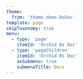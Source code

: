 ```yaml
---
theme: 
  from: 'theme.demo.BsDoc'
template: page
skipTaxonomy: true
menu:
  - type: 'page'
    itemId: 'Orchid Bs Doc'
  - type: 'pageChildren'
    itemId: 'Orchid Bs Doc'
    asSubmenu: true
    submenuTitle: Docs
---
```


